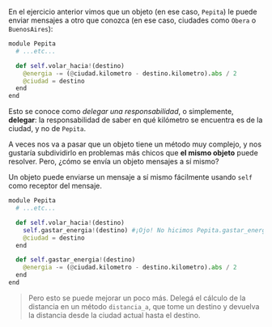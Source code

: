 En el ejercicio anterior vimos que un objeto (en ese caso, `Pepita`) le puede enviar mensajes a otro que conozca (en ese caso, ciudades como `Obera` o `BuenosAires`):

```python
module Pepita
  # ...etc...

  def self.volar_hacia!(destino)
    @energia -= (@ciudad.kilometro - destino.kilometro).abs / 2
    @ciudad = destino
  end
end
```

Esto se conoce como _delegar una responsabilidad_, o simplemente, **delegar**: la responsabilidad de saber en qué kilómetro se encuentra es de la ciudad, y no de `Pepita`.

A veces nos va a pasar que un objeto tiene un método muy complejo, y nos gustaría subdividirlo en problemas más chicos que **el mismo objeto** puede resolver. Pero, ¿cómo se envía un objeto mensajes a sí mismo?

Un objeto puede enviarse un mensaje a sí mismo fácilmente usando `self` como receptor del mensaje.

```python
module Pepita
  # ...etc...

  def self.volar_hacia!(destino)
    self.gastar_energia!(destino) #¡Ojo! No hicimos Pepita.gastar_energia!(destino)
    @ciudad = destino
  end

  def self.gastar_energia!(destino)
    @energia -= (@ciudad.kilometro - destino.kilometro).abs / 2
  end
end
```

> Pero esto se puede mejorar un poco más. Delegá el cálculo de la distancia en un método `distancia_a`, que tome un destino y devuelva la distancia desde la ciudad actual hasta el destino.
